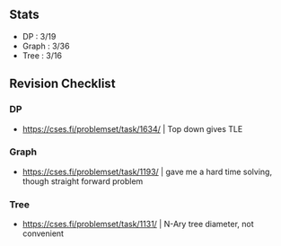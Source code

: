 ## Stats
- DP : 3/19
- Graph : 3/36
- Tree : 3/16

## Revision Checklist 

### DP
- https://cses.fi/problemset/task/1634/ | Top down gives TLE 
### Graph
- https://cses.fi/problemset/task/1193/ | gave me a hard time solving, though straight forward problem
### Tree
- https://cses.fi/problemset/task/1131/ | N-Ary tree diameter, not convenient